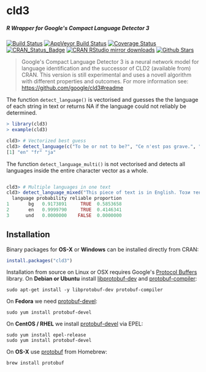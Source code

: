 # cld3

##### *R Wrapper for Google's Compact Language Detector 3*

[![Build Status](https://travis-ci.org/ropensci/cld3.svg?branch=master)](https://travis-ci.org/ropensci/cld3)
[![AppVeyor Build Status](https://ci.appveyor.com/api/projects/status/github/ropensci/cld3?branch=master&svg=true)](https://ci.appveyor.com/project/jeroen/cld3)
[![Coverage Status](https://codecov.io/github/ropensci/cld3/coverage.svg?branch=master)](https://codecov.io/github/ropensci/cld3?branch=master)
[![CRAN_Status_Badge](http://www.r-pkg.org/badges/version/cld3)](https://cran.r-project.org/package=cld3)
[![CRAN RStudio mirror downloads](http://cranlogs.r-pkg.org/badges/cld3)](https://cran.r-project.org/package=cld3)
[![Github Stars](https://img.shields.io/github/stars/ropensci/cld3.svg?style=social&label=Github)](https://github.com/ropensci/cld3)

> Google's Compact Language Detector 3 is a neural network model for language 
  identification and the successor of CLD2 (available from) CRAN. This version is still
  experimental and uses a novell algorithm with different properties and outcomes. For
  more information see: https://github.com/google/cld3#readme

The function `detect_language()` is vectorised and guesses the the language of each string in text or returns NA if the language could not reliably be determined.

```r
> library(cld3)
> example(cld3)

cld3> # Vectorized best guess
cld3> detect_language(c("To be or not to be?", "Ce n'est pas grave.", "猿も木から落ちる"))
[1] "en" "fr" "ja"
```

The function `detect_language_multi()` is not vectorised and detects all languages inside the entire character vector as a whole.
 
```r

cld3> # Multiple languages in one text
cld3> detect_language_mixed("This piece of text is in English. Този текст е на Български.", size = 3)
  language probability reliable proportion
1       bg   0.9173891     TRUE  0.5853658
2       en   0.9999790     TRUE  0.4146341
3      und   0.0000000    FALSE  0.0000000
```



## Installation

Binary packages for __OS-X__ or __Windows__ can be installed directly from CRAN:

```r
install.packages("cld3")
```

Installation from source on Linux or OSX requires Google's [Protocol Buffers](https://developers.google.com/protocol-buffers/) library. On __Debian or Ubuntu__ install [libprotobuf-dev](https://packages.debian.org/testing/libprotobuf-dev) and [protobuf-compiler](https://packages.debian.org/testing/protobuf-compiler):

```
sudo apt-get install -y libprotobuf-dev protobuf-compiler
```

On __Fedora__ we need [protobuf-devel](https://apps.fedoraproject.org/packages/protobuf-devel):

```
sudo yum install protobuf-devel
````

On __CentOS / RHEL__ we install [protobuf-devel](https://apps.fedoraproject.org/packages/protobuf-devel) via EPEL:

```
sudo yum install epel-release
sudo yum install protobuf-devel
```

On __OS-X__ use [protobuf](https://github.com/Homebrew/homebrew-core/blob/master/Formula/protobuf.rb) from Homebrew:

```
brew install protobuf
```
